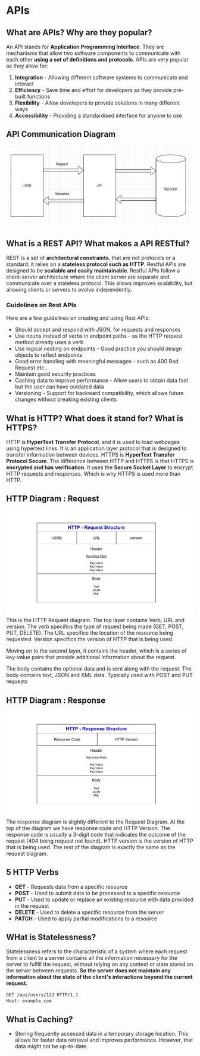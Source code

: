 # APIs

## What are APIs? Why are they popular?
An API stands for **Application Programming Interface**. They are mechanisms that allow two software components to communicate with each other **using a set of definitions and protocols**. APIs are very popular as they allow for:
1) **Integration** - Allowing different software systems to communicate and interact
2) **Efficiency** - Save time and effort for developers as they provide pre-built functions
3) **Flexibility** - Allow developers to provide solutions in many different ways
4) **Accessibility** - Providing a standardised interface for anyone to use

## API Communication Diagram
![img.png](images/img.png)

## What is a REST API? What makes a API RESTful?
REST is a set of **architectural constraints**, that are not protocols or a standard. it relies on a **stateless protocol such as HTTP**. Restful APIs are designed to be **scalable and easily maintainable**. Restful APIs follow a client-server architecture where the client server are separate and communicate over a stateless protocol. This allows improves scalability, but allowing clients or servers to evolve independently.

### Guidelines on Rest APIs
Here  are a few guidelines on creating and using Rest APIs:
*  Should accept and respond with JSON, for requests and responses
*  Use nouns instead of verbs in endpoint paths - as the HTTP request method already uses a verb
* Use logical nesting on endpoints - Good practice you should design objects to reflect endpoints
* Good error handling with meaningful messages - such as 400 Bad Request etc...
* Maintain good security practices
* Caching data to improve performance - Allow users to obtain data fast but the user can have outdated data
* Versioning - Support for backward compatibility, which allows future changes without breaking existing clients

## What is HTTP? What does it stand for? What is HTTPS?
HTTP is **HyperText Transfer Protocol**, and it is used to load webpages using hypertext links. It is an application layer protocol that is designed to transfer information between devices.
HTTPS is **HyperText Transfer Protocol Secure**. The difference between HTTP and HTTPS is that HTTPS is **encrypted and has verification**. It uses the **Secure Socket Layer** to encrypt HTTP requests and responses. Which is why HTTPS is used more than HTTP.

## HTTP Diagram : Request

![img_1.png](images%2Fimg_1.png)
 This is the HTTP Request diagram. The top layer contains Verb, URL and version. The verb specifics the type of request being made (GET, POST, PUT, DELETE). The URL specifics the location of the resource being requested. Version specifics the version of HTTP that is being used.

Moving on to the second layer, it contains the header, which is a series of key-value pairs that provide additional information about the request.

The body contains the optional data and is sent along with the request. The body contains text, JSON and XML data. Typically used with POST and PUT requests

## HTTP Diagram : Response

![img_2.png](images%2Fimg_2.png)
The response diagram is slightly different to the Request Diagram. At the top of the diagram we have response code and HTTP Version. The response code is usually a 3-digit code that indicates the outcome of the request (404 being request not found). HTTP version is the version of HTTP that is being used. The rest of the diagram is exactly the same as the request diagram.

## 5 HTTP Verbs
* **GET** - Requests data from a specific resource
* **POST** - Used to submit data to be processed to a specific resource
* **PUT** - Used to update or replace an existing resource with data provided in the request
* **DELETE** - Used to delete a specific resource from the server
* **PATCH** - Used to apply partial modifications to a resource

## WHat is Statelessness?

Statelessness refers to the characteristic of a system where each request from a client to a server contains all the information necessary for the server to fulfill the request, without relying on any context or state stored on the server between requests. **So the server does not maintain any information about the state of the client's interactions beyond the current request.**

```HTTP
GET /api/users/123 HTTP/1.1
Host: example.com
```
## What is Caching?
* Storing frequently accessed data in a temporary storage location. This allows for faster data retrieval and improves performance. However, that data might not be up-to-date. 

